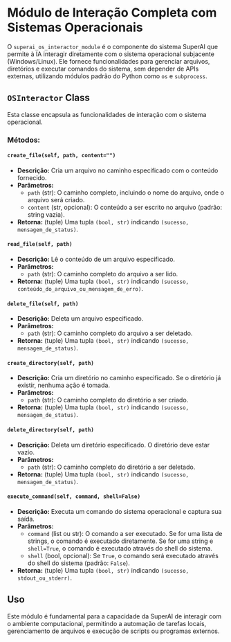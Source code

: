 # Módulo de Interação Completa com Sistemas Operacionais

O `superai_os_interactor_module` é o componente do sistema SuperAI que permite à IA interagir diretamente com o sistema operacional subjacente (Windows/Linux). Ele fornece funcionalidades para gerenciar arquivos, diretórios e executar comandos do sistema, sem depender de APIs externas, utilizando módulos padrão do Python como `os` e `subprocess`.

## `OSInteractor` Class

Esta classe encapsula as funcionalidades de interação com o sistema operacional.

### Métodos:

#### `create_file(self, path, content="")`

-   **Descrição:** Cria um arquivo no caminho especificado com o conteúdo fornecido.
-   **Parâmetros:**
    -   `path` (str): O caminho completo, incluindo o nome do arquivo, onde o arquivo será criado.
    -   `content` (str, opcional): O conteúdo a ser escrito no arquivo (padrão: string vazia).
-   **Retorna:** (tuple) Uma tupla `(bool, str)` indicando `(sucesso, mensagem_de_status)`.

#### `read_file(self, path)`

-   **Descrição:** Lê o conteúdo de um arquivo especificado.
-   **Parâmetros:**
    -   `path` (str): O caminho completo do arquivo a ser lido.
-   **Retorna:** (tuple) Uma tupla `(bool, str)` indicando `(sucesso, conteúdo_do_arquivo_ou_mensagem_de_erro)`.

#### `delete_file(self, path)`

-   **Descrição:** Deleta um arquivo especificado.
-   **Parâmetros:**
    -   `path` (str): O caminho completo do arquivo a ser deletado.
-   **Retorna:** (tuple) Uma tupla `(bool, str)` indicando `(sucesso, mensagem_de_status)`.

#### `create_directory(self, path)`

-   **Descrição:** Cria um diretório no caminho especificado. Se o diretório já existir, nenhuma ação é tomada.
-   **Parâmetros:**
    -   `path` (str): O caminho completo do diretório a ser criado.
-   **Retorna:** (tuple) Uma tupla `(bool, str)` indicando `(sucesso, mensagem_de_status)`.

#### `delete_directory(self, path)`

-   **Descrição:** Deleta um diretório especificado. O diretório deve estar vazio.
-   **Parâmetros:**
    -   `path` (str): O caminho completo do diretório a ser deletado.
-   **Retorna:** (tuple) Uma tupla `(bool, str)` indicando `(sucesso, mensagem_de_status)`.

#### `execute_command(self, command, shell=False)`

-   **Descrição:** Executa um comando do sistema operacional e captura sua saída.
-   **Parâmetros:**
    -   `command` (list ou str): O comando a ser executado. Se for uma lista de strings, o comando é executado diretamente. Se for uma string e `shell=True`, o comando é executado através do shell do sistema.
    -   `shell` (bool, opcional): Se `True`, o comando será executado através do shell do sistema (padrão: `False`).
-   **Retorna:** (tuple) Uma tupla `(bool, str)` indicando `(sucesso, stdout_ou_stderr)`.

## Uso

Este módulo é fundamental para a capacidade da SuperAI de interagir com o ambiente computacional, permitindo a automação de tarefas locais, gerenciamento de arquivos e execução de scripts ou programas externos.
